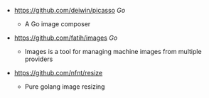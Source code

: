 - https://github.com/deiwin/picasso *Go*
  - A Go image composer

- https://github.com/fatih/images *Go*
  - Images is a tool for managing machine images from multiple providers 

- https://github.com/nfnt/resize
  -  Pure golang image resizing
